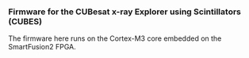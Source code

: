 ### Firmware for the CUBesat x-ray Explorer using Scintillators (CUBES)

The firmware here runs on the Cortex-M3 core embedded on the SmartFusion2 FPGA.

